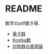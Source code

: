 # README
数学のpdf置き場．
- [量子群](https://github.com/njuve/math_pdf/tree/master/quantum_groups)
- [Kostka数](https://github.com/njuve/math_pdf/tree/master/kostka_numbers)
- [対称群の表現論](https://github.com/njuve/math_pdf/tree/master/kostka_numbers)

